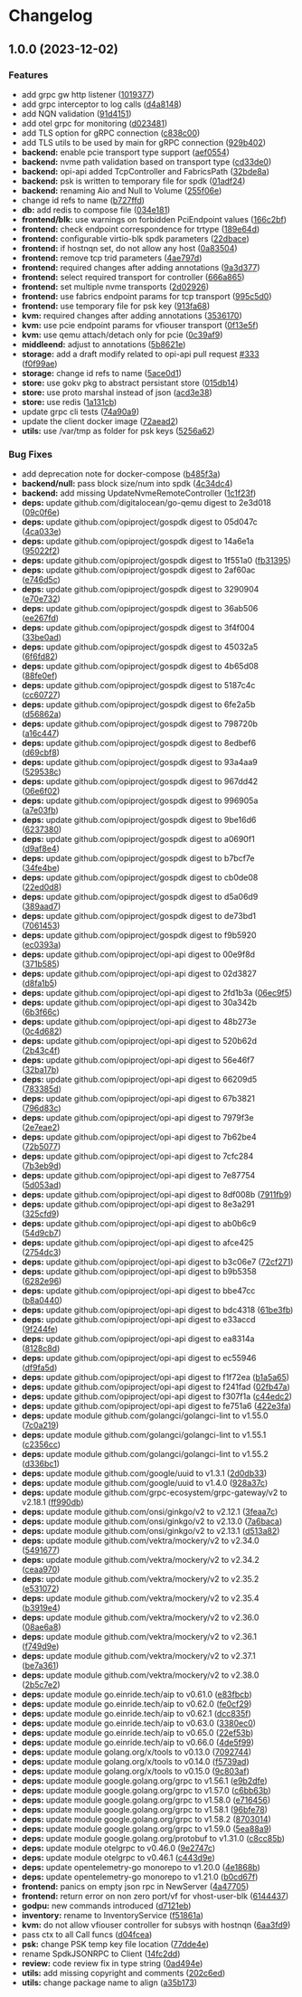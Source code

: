 # Changelog

## 1.0.0 (2023-12-02)


### Features

* add grpc gw http listener ([1019377](https://github.com/opiproject/opi-spdk-bridge/commit/101937793bf58c74d3174f5395cab09a894b2d84))
* add grpc interceptor to log calls ([d4a8148](https://github.com/opiproject/opi-spdk-bridge/commit/d4a8148a95f594bcb57f558f498f693c17a17cea))
* add NQN validation ([91d4151](https://github.com/opiproject/opi-spdk-bridge/commit/91d415147040592c01b20aaf3978a09e39a2a21f))
* add otel grpc for monitoring ([d023481](https://github.com/opiproject/opi-spdk-bridge/commit/d0234819ff6f287b92dff54219189ccb7cbfb00b))
* add TLS option for gRPC connection ([c838c00](https://github.com/opiproject/opi-spdk-bridge/commit/c838c00193fa95d7674840bd9cf2a14dbb40207a))
* add TLS utils to be used by main for gRPC connection ([929b402](https://github.com/opiproject/opi-spdk-bridge/commit/929b402223a0cd1c64a2c4b99318bf0a2184b685))
* **backend:** enable pcie transport type support ([aef0554](https://github.com/opiproject/opi-spdk-bridge/commit/aef0554137d45d3e5494650c255ea6bb9b6ab8e3))
* **backend:** nvme path validation based on transport type ([cd33de0](https://github.com/opiproject/opi-spdk-bridge/commit/cd33de0dff244e2feb8a5ea42c1aeef0a77755ca))
* **backend:** opi-api added TcpController and FabricsPath ([32bde8a](https://github.com/opiproject/opi-spdk-bridge/commit/32bde8a7621bdfd6d39d7ae6c3179c9f4e0c5445))
* **backend:** psk is written to temporary file for spdk ([01adf24](https://github.com/opiproject/opi-spdk-bridge/commit/01adf2467270d18cba2220e3dc0af319d44bdd46))
* **backend:** renaming Aio and Null to Volume ([255f06e](https://github.com/opiproject/opi-spdk-bridge/commit/255f06e16e2006e8c6156458fa201926f8d73502))
* change id refs to name ([b727ffd](https://github.com/opiproject/opi-spdk-bridge/commit/b727ffdb2bd7033a733f4b3d272d90f020abd44d))
* **db:** add redis to compose file ([034e181](https://github.com/opiproject/opi-spdk-bridge/commit/034e1812e68ee48a18eba32a7ab77826e165d41d))
* **frontend/blk:** use warnings on forbidden PciEndpoint values ([166c2bf](https://github.com/opiproject/opi-spdk-bridge/commit/166c2bf0724a0e85a8bdceb88fb4554a9d6c09ac))
* **frontend:** check endpoint correspondence for trtype ([189e64d](https://github.com/opiproject/opi-spdk-bridge/commit/189e64dfcf59f29c5674eb7d197f73964a71b2cb))
* **frontend:** configurable virtio-blk spdk parameters ([22dbace](https://github.com/opiproject/opi-spdk-bridge/commit/22dbace09ba94294dc6119a19a0b02362a031838))
* **frontend:** if hostnqn set, do not allow any host ([0a83504](https://github.com/opiproject/opi-spdk-bridge/commit/0a8350424ab141337e801ea4cfdfa5898bae83e9))
* **frontend:** remove tcp trid parameters ([4ae797d](https://github.com/opiproject/opi-spdk-bridge/commit/4ae797de95c781dc1a9bbf06526167167cf823a1))
* **frontend:** required changes after adding annotations ([9a3d377](https://github.com/opiproject/opi-spdk-bridge/commit/9a3d3770e436fc756f7f3f8c25e971f9fbb80e40))
* **frontend:** select required transport for controller ([666a865](https://github.com/opiproject/opi-spdk-bridge/commit/666a865d4800cc0eb8ba1d725a710acf22b4fbf0))
* **frontend:** set multiple nvme transports ([2d02926](https://github.com/opiproject/opi-spdk-bridge/commit/2d029267e75a376cf9e20ae5c78ef792489438e1))
* **frontend:** use fabrics endpoint params for tcp transport ([995c5d0](https://github.com/opiproject/opi-spdk-bridge/commit/995c5d07bae1b5a004fc521f80150ce043671234))
* **frontend:** use temporary file for psk key ([913fa68](https://github.com/opiproject/opi-spdk-bridge/commit/913fa680cf8c0cd003b8ff95f22bb1a186d7b682))
* **kvm:** required changes after adding annotations ([3536170](https://github.com/opiproject/opi-spdk-bridge/commit/3536170bd08243d7b4908af657d323a7faca982b))
* **kvm:** use pcie endpoint params for vfiouser transport ([0f13e5f](https://github.com/opiproject/opi-spdk-bridge/commit/0f13e5fb64ed47a36018e2a0627d483c5ffcee7b))
* **kvm:** use qemu attach/detach only for pcie ([0c39af9](https://github.com/opiproject/opi-spdk-bridge/commit/0c39af934da6f524ee78ea249693be1fedd3fcfa))
* **middleend:** adjust to annotations ([5b8621e](https://github.com/opiproject/opi-spdk-bridge/commit/5b8621e0357cd70c5b1697bc201aa9122d3210d1))
* **storage:** add a draft modify related to opi-api pull request [#333](https://github.com/opiproject/opi-spdk-bridge/issues/333) ([f0f99ae](https://github.com/opiproject/opi-spdk-bridge/commit/f0f99ae85da19c258a20dcbc7d3df705bf682541))
* **storage:** change id refs to name ([5ace0d1](https://github.com/opiproject/opi-spdk-bridge/commit/5ace0d1386855fb2b6634a77b2d197f8ba0195c8))
* **store:** use gokv pkg to abstract persistant store ([015db14](https://github.com/opiproject/opi-spdk-bridge/commit/015db1433799c65cc0596e84c8f2c3ec95d15de8))
* **store:** use proto marshal instead of json ([acd3e38](https://github.com/opiproject/opi-spdk-bridge/commit/acd3e385c458ce43dd4f89259d27c29ccb4e4b03))
* **store:** use redis ([1a131cb](https://github.com/opiproject/opi-spdk-bridge/commit/1a131cbd7bd4313ca42b45a0f742ddf4cd684ef1))
* update grpc cli tests ([74a90a9](https://github.com/opiproject/opi-spdk-bridge/commit/74a90a9b8ee55b0a8027d4d945aba7ec55b2597b))
* update the client docker image ([72aead2](https://github.com/opiproject/opi-spdk-bridge/commit/72aead2eb5d5bb7127101c56be34f882fe10e198))
* **utils:** use /var/tmp as folder for psk keys ([5256a62](https://github.com/opiproject/opi-spdk-bridge/commit/5256a627078fc3653c448eb5390e53169258cd7d))


### Bug Fixes

* add deprecation note for docker-compose ([b485f3a](https://github.com/opiproject/opi-spdk-bridge/commit/b485f3af37fe3bd91094a221fa59fe8823b51042))
* **backend/null:** pass block size/num into spdk ([4c34dc4](https://github.com/opiproject/opi-spdk-bridge/commit/4c34dc40b0ea75076f0033d415b7b02fae06a611))
* **backend:** add missing UpdateNvmeRemoteController ([1c1f23f](https://github.com/opiproject/opi-spdk-bridge/commit/1c1f23fa4cd17477a2df531be8cf01ae727040e7))
* **deps:** update github.com/digitalocean/go-qemu digest to 2e3d018 ([09c0f6e](https://github.com/opiproject/opi-spdk-bridge/commit/09c0f6ef925d292329b6c12c0b5ddddbaca68a57))
* **deps:** update github.com/opiproject/gospdk digest to 05d047c ([4ca033e](https://github.com/opiproject/opi-spdk-bridge/commit/4ca033ea89e5964f4d36a6fac478697654ac0dc6))
* **deps:** update github.com/opiproject/gospdk digest to 14a6e1a ([95022f2](https://github.com/opiproject/opi-spdk-bridge/commit/95022f2282e3a6d008cd4e0aa3052be5be32328d))
* **deps:** update github.com/opiproject/gospdk digest to 1f551a0 ([fb31395](https://github.com/opiproject/opi-spdk-bridge/commit/fb31395b8eecb0e39c38c4c9c48ddc922aab09ca))
* **deps:** update github.com/opiproject/gospdk digest to 2af60ac ([e746d5c](https://github.com/opiproject/opi-spdk-bridge/commit/e746d5c8ebdbbc0f74d0b48508c22bb4a0181521))
* **deps:** update github.com/opiproject/gospdk digest to 3290904 ([e70e732](https://github.com/opiproject/opi-spdk-bridge/commit/e70e732c141fee17be73dc1aec69a187f98c02fd))
* **deps:** update github.com/opiproject/gospdk digest to 36ab506 ([ee267fd](https://github.com/opiproject/opi-spdk-bridge/commit/ee267fd2e21bd3c611775b3a50dde2b1cdfd468b))
* **deps:** update github.com/opiproject/gospdk digest to 3f4f004 ([33be0ad](https://github.com/opiproject/opi-spdk-bridge/commit/33be0ada583ce28937f988ac036d74151a4cea05))
* **deps:** update github.com/opiproject/gospdk digest to 45032a5 ([6f6fd82](https://github.com/opiproject/opi-spdk-bridge/commit/6f6fd8287bedc663a4bbacdeb7f11b4ebc545d2f))
* **deps:** update github.com/opiproject/gospdk digest to 4b65d08 ([88fe0ef](https://github.com/opiproject/opi-spdk-bridge/commit/88fe0ef01402a569596771b1679b011f9d8ccb3c))
* **deps:** update github.com/opiproject/gospdk digest to 5187c4c ([cc60727](https://github.com/opiproject/opi-spdk-bridge/commit/cc607278438acdbdf55b1d9b8f9e2403d5264d14))
* **deps:** update github.com/opiproject/gospdk digest to 6fe2a5b ([d56862a](https://github.com/opiproject/opi-spdk-bridge/commit/d56862aa2ef1418cbf4240d8d63785a2d0280c24))
* **deps:** update github.com/opiproject/gospdk digest to 798720b ([a16c447](https://github.com/opiproject/opi-spdk-bridge/commit/a16c447379dce7d364c58128404294f629cf79fa))
* **deps:** update github.com/opiproject/gospdk digest to 8edbef6 ([d69cbf8](https://github.com/opiproject/opi-spdk-bridge/commit/d69cbf81897af96861d9deb8dc08fd1143cf33cb))
* **deps:** update github.com/opiproject/gospdk digest to 93a4aa9 ([529538c](https://github.com/opiproject/opi-spdk-bridge/commit/529538c61df8e2de45613854e6c3408c778f3d7b))
* **deps:** update github.com/opiproject/gospdk digest to 967dd42 ([06e6f02](https://github.com/opiproject/opi-spdk-bridge/commit/06e6f022fa94ba7ef9b7bf2d38a15b9f3dc4d1e8))
* **deps:** update github.com/opiproject/gospdk digest to 996905a ([a7e03fb](https://github.com/opiproject/opi-spdk-bridge/commit/a7e03fb4e2cc7e23ae68272eb614c5368d3308da))
* **deps:** update github.com/opiproject/gospdk digest to 9be16d6 ([6237380](https://github.com/opiproject/opi-spdk-bridge/commit/6237380f2d4ff09761058373aaaa7d169fc174cc))
* **deps:** update github.com/opiproject/gospdk digest to a0690f1 ([d9af8e4](https://github.com/opiproject/opi-spdk-bridge/commit/d9af8e4fcaf127cd89e676d971fffe11e1ec586d))
* **deps:** update github.com/opiproject/gospdk digest to b7bcf7e ([34fe4be](https://github.com/opiproject/opi-spdk-bridge/commit/34fe4be181e33b20aa5a08d7178fda598ccc1395))
* **deps:** update github.com/opiproject/gospdk digest to cb0de08 ([22ed0d8](https://github.com/opiproject/opi-spdk-bridge/commit/22ed0d86ca22d054135fbcae8ef920b15f3882a5))
* **deps:** update github.com/opiproject/gospdk digest to d5a06d9 ([389aad7](https://github.com/opiproject/opi-spdk-bridge/commit/389aad73c0195324d1fd9e7c3beb2c49638432c8))
* **deps:** update github.com/opiproject/gospdk digest to de73bd1 ([7061453](https://github.com/opiproject/opi-spdk-bridge/commit/7061453872584f52e11a7a31702f5bdb870d0892))
* **deps:** update github.com/opiproject/gospdk digest to f9b5920 ([ec0393a](https://github.com/opiproject/opi-spdk-bridge/commit/ec0393a0f705c1a37b164fbcd1bf94b703c6f327))
* **deps:** update github.com/opiproject/opi-api digest to 00e9f8d ([371b585](https://github.com/opiproject/opi-spdk-bridge/commit/371b585c6cfda543edf84d6ae00837e462d0c337))
* **deps:** update github.com/opiproject/opi-api digest to 02d3827 ([d8fa1b5](https://github.com/opiproject/opi-spdk-bridge/commit/d8fa1b589594a3c236aa6aa9bef22501e4214c5d))
* **deps:** update github.com/opiproject/opi-api digest to 2fd1b3a ([06ec9f5](https://github.com/opiproject/opi-spdk-bridge/commit/06ec9f5f4baac16575fae57d7f74b447b21c3834))
* **deps:** update github.com/opiproject/opi-api digest to 30a342b ([6b3f66c](https://github.com/opiproject/opi-spdk-bridge/commit/6b3f66c58bb637a7446afe03134ed5888236b641))
* **deps:** update github.com/opiproject/opi-api digest to 48b273e ([0c4d682](https://github.com/opiproject/opi-spdk-bridge/commit/0c4d68202aa25ea597a405b600ff2d6801b004fc))
* **deps:** update github.com/opiproject/opi-api digest to 520b62d ([2b43c4f](https://github.com/opiproject/opi-spdk-bridge/commit/2b43c4f97989db4213d298f7f9f87e63167f8b5e))
* **deps:** update github.com/opiproject/opi-api digest to 56e46f7 ([32ba17b](https://github.com/opiproject/opi-spdk-bridge/commit/32ba17b8adc5d550362218ff9df5da4186fd6ba5))
* **deps:** update github.com/opiproject/opi-api digest to 66209d5 ([783385d](https://github.com/opiproject/opi-spdk-bridge/commit/783385d0814791da525c9109e2bccd6923f9bd23))
* **deps:** update github.com/opiproject/opi-api digest to 67b3821 ([796d83c](https://github.com/opiproject/opi-spdk-bridge/commit/796d83cd9101d032d908bd1fbde472ac0c97299a))
* **deps:** update github.com/opiproject/opi-api digest to 7979f3e ([2e7eae2](https://github.com/opiproject/opi-spdk-bridge/commit/2e7eae20b178d44e4f86f716cbc11e597ada50fa))
* **deps:** update github.com/opiproject/opi-api digest to 7b62be4 ([72b5077](https://github.com/opiproject/opi-spdk-bridge/commit/72b50770e0fe6e816569530c9823edad689a828a))
* **deps:** update github.com/opiproject/opi-api digest to 7cfc284 ([7b3eb9d](https://github.com/opiproject/opi-spdk-bridge/commit/7b3eb9d5cb4c2255f8a90e982e3c08e2cb345935))
* **deps:** update github.com/opiproject/opi-api digest to 7e87754 ([5d053ad](https://github.com/opiproject/opi-spdk-bridge/commit/5d053ad605ac6529fbab81b79f33bf8ea2c9e3ca))
* **deps:** update github.com/opiproject/opi-api digest to 8df008b ([7911fb9](https://github.com/opiproject/opi-spdk-bridge/commit/7911fb9d229230ef0b0cae34e8e7457c077a0b4b))
* **deps:** update github.com/opiproject/opi-api digest to 8e3a291 ([325cfd9](https://github.com/opiproject/opi-spdk-bridge/commit/325cfd95e0e8da62fda29d9e04d5dcf3a04799a6))
* **deps:** update github.com/opiproject/opi-api digest to ab0b6c9 ([54d9cb7](https://github.com/opiproject/opi-spdk-bridge/commit/54d9cb76a7f51f88a491bbff0a3854c8ebb4a664))
* **deps:** update github.com/opiproject/opi-api digest to afce425 ([2754dc3](https://github.com/opiproject/opi-spdk-bridge/commit/2754dc31af1842f4dc65514bae5b5846adcd0c3e))
* **deps:** update github.com/opiproject/opi-api digest to b3c06e7 ([72cf271](https://github.com/opiproject/opi-spdk-bridge/commit/72cf2717d21310d5aa1125b167850e39291c3885))
* **deps:** update github.com/opiproject/opi-api digest to b9b5358 ([6282e96](https://github.com/opiproject/opi-spdk-bridge/commit/6282e96ef7f31f602e1b5d8c065928005408a067))
* **deps:** update github.com/opiproject/opi-api digest to bbe47cc ([b8a0440](https://github.com/opiproject/opi-spdk-bridge/commit/b8a0440bf9a45601a9b150778567ae53f50489f6))
* **deps:** update github.com/opiproject/opi-api digest to bdc4318 ([61be3fb](https://github.com/opiproject/opi-spdk-bridge/commit/61be3fbf3bd55eba281f7f16627bb387784b83cd))
* **deps:** update github.com/opiproject/opi-api digest to e33accd ([9f244fe](https://github.com/opiproject/opi-spdk-bridge/commit/9f244fe444543ebac675b0db3ff9164d928d33aa))
* **deps:** update github.com/opiproject/opi-api digest to ea8314a ([8128c8d](https://github.com/opiproject/opi-spdk-bridge/commit/8128c8d07a4ca11c08219ed645526b5190700557))
* **deps:** update github.com/opiproject/opi-api digest to ec55946 ([df9fa5d](https://github.com/opiproject/opi-spdk-bridge/commit/df9fa5d7b614c49ee68d6e1cefdc464e4d36cf73))
* **deps:** update github.com/opiproject/opi-api digest to f1f72ea ([b1a5a65](https://github.com/opiproject/opi-spdk-bridge/commit/b1a5a654d780bd3ab2a6225b05191d0bf1dc5456))
* **deps:** update github.com/opiproject/opi-api digest to f241fad ([02fb47a](https://github.com/opiproject/opi-spdk-bridge/commit/02fb47a92ba720f868004688b28ff79f53b1d0d0))
* **deps:** update github.com/opiproject/opi-api digest to f307f1a ([c44edc2](https://github.com/opiproject/opi-spdk-bridge/commit/c44edc24369417b5615269edf4440509652a1f18))
* **deps:** update github.com/opiproject/opi-api digest to fe751a6 ([422e3fa](https://github.com/opiproject/opi-spdk-bridge/commit/422e3facd835daa32d52dfe2723e4a1d352f194b))
* **deps:** update module github.com/golangci/golangci-lint to v1.55.0 ([7c0a219](https://github.com/opiproject/opi-spdk-bridge/commit/7c0a21909319239d24957fe9deaa6e04fec61552))
* **deps:** update module github.com/golangci/golangci-lint to v1.55.1 ([c2356cc](https://github.com/opiproject/opi-spdk-bridge/commit/c2356cc17836400bf22e180741e960d613fb0572))
* **deps:** update module github.com/golangci/golangci-lint to v1.55.2 ([d336bc1](https://github.com/opiproject/opi-spdk-bridge/commit/d336bc12c1c88a113d0dc09061c3bc652e18cf6b))
* **deps:** update module github.com/google/uuid to v1.3.1 ([2d0db33](https://github.com/opiproject/opi-spdk-bridge/commit/2d0db338044785c5d9df07a072bb9357b4b217c7))
* **deps:** update module github.com/google/uuid to v1.4.0 ([928a37c](https://github.com/opiproject/opi-spdk-bridge/commit/928a37cf5faaf3b9ab6c6c617d21912e70cab141))
* **deps:** update module github.com/grpc-ecosystem/grpc-gateway/v2 to v2.18.1 ([ff990db](https://github.com/opiproject/opi-spdk-bridge/commit/ff990dbfdb3dc1811ebb7294c0e590358157ea71))
* **deps:** update module github.com/onsi/ginkgo/v2 to v2.12.1 ([3feaa7c](https://github.com/opiproject/opi-spdk-bridge/commit/3feaa7ca98515a468d1f278a1129e741ef4fa28e))
* **deps:** update module github.com/onsi/ginkgo/v2 to v2.13.0 ([7a6baca](https://github.com/opiproject/opi-spdk-bridge/commit/7a6baca249565351076ef7d50eb7c661541101be))
* **deps:** update module github.com/onsi/ginkgo/v2 to v2.13.1 ([d513a82](https://github.com/opiproject/opi-spdk-bridge/commit/d513a82b59e9b3555c007d43ef98da0d5a0e0acd))
* **deps:** update module github.com/vektra/mockery/v2 to v2.34.0 ([5491677](https://github.com/opiproject/opi-spdk-bridge/commit/54916779e18ce708add09edd6a8167c2d3dc575c))
* **deps:** update module github.com/vektra/mockery/v2 to v2.34.2 ([ceaa970](https://github.com/opiproject/opi-spdk-bridge/commit/ceaa970c60188b3abb00ac66f247390f5c40a908))
* **deps:** update module github.com/vektra/mockery/v2 to v2.35.2 ([e531072](https://github.com/opiproject/opi-spdk-bridge/commit/e531072e4d34e7cf6f0b5a9a7579fe5f49fb1a4d))
* **deps:** update module github.com/vektra/mockery/v2 to v2.35.4 ([b3919e4](https://github.com/opiproject/opi-spdk-bridge/commit/b3919e46847fed72a7fdba47c873cd58fd2d2e18))
* **deps:** update module github.com/vektra/mockery/v2 to v2.36.0 ([08ae6a8](https://github.com/opiproject/opi-spdk-bridge/commit/08ae6a85ad2f0dd9b6775664d29bee327af3aad1))
* **deps:** update module github.com/vektra/mockery/v2 to v2.36.1 ([f749d9e](https://github.com/opiproject/opi-spdk-bridge/commit/f749d9ebff9809ebd069d8a332243bf4cff70f21))
* **deps:** update module github.com/vektra/mockery/v2 to v2.37.1 ([be7a361](https://github.com/opiproject/opi-spdk-bridge/commit/be7a3616768b6009bf3497d09e0c9e7c922baebb))
* **deps:** update module github.com/vektra/mockery/v2 to v2.38.0 ([2b5c7e2](https://github.com/opiproject/opi-spdk-bridge/commit/2b5c7e228d98b18dfd458cf33053a15a09c36376))
* **deps:** update module go.einride.tech/aip to v0.61.0 ([e83fbcb](https://github.com/opiproject/opi-spdk-bridge/commit/e83fbcbd83a0d0a605baa89f03965f670242fb36))
* **deps:** update module go.einride.tech/aip to v0.62.0 ([fe0cf29](https://github.com/opiproject/opi-spdk-bridge/commit/fe0cf29c21a318a91bc8f5436c31365089c7784b))
* **deps:** update module go.einride.tech/aip to v0.62.1 ([dcc835f](https://github.com/opiproject/opi-spdk-bridge/commit/dcc835f88d2193c96f611bc58714040867d39958))
* **deps:** update module go.einride.tech/aip to v0.63.0 ([3380ec0](https://github.com/opiproject/opi-spdk-bridge/commit/3380ec07e6af18ef627e5be810404338f72aca46))
* **deps:** update module go.einride.tech/aip to v0.65.0 ([22ef53b](https://github.com/opiproject/opi-spdk-bridge/commit/22ef53bd7f8a89f132800b294214184d682dcdaf))
* **deps:** update module go.einride.tech/aip to v0.66.0 ([4de5f99](https://github.com/opiproject/opi-spdk-bridge/commit/4de5f99b6fcb3b2a1fd37c960eaa19d04b6fb70d))
* **deps:** update module golang.org/x/tools to v0.13.0 ([7092744](https://github.com/opiproject/opi-spdk-bridge/commit/7092744c9e395caf08ed458bf86fb88463572a19))
* **deps:** update module golang.org/x/tools to v0.14.0 ([f5739ad](https://github.com/opiproject/opi-spdk-bridge/commit/f5739ad8caf3a4c428039d19a42d5c887712f52e))
* **deps:** update module golang.org/x/tools to v0.15.0 ([9c803af](https://github.com/opiproject/opi-spdk-bridge/commit/9c803af8e38fb9e46b4dd0c8fb4a44c2c555d2e1))
* **deps:** update module google.golang.org/grpc to v1.56.1 ([e9b2dfe](https://github.com/opiproject/opi-spdk-bridge/commit/e9b2dfe11140a3a5579033403d164e8f6e6d36b2))
* **deps:** update module google.golang.org/grpc to v1.57.0 ([c6bb63b](https://github.com/opiproject/opi-spdk-bridge/commit/c6bb63b8a921cf3468bea089f160e3d7b8de978b))
* **deps:** update module google.golang.org/grpc to v1.58.0 ([e716456](https://github.com/opiproject/opi-spdk-bridge/commit/e7164569acc3222d727e03769e5234cf4060a1e9))
* **deps:** update module google.golang.org/grpc to v1.58.1 ([96bfe78](https://github.com/opiproject/opi-spdk-bridge/commit/96bfe78289108aacceb83209e323bc60777a87a3))
* **deps:** update module google.golang.org/grpc to v1.58.2 ([8703014](https://github.com/opiproject/opi-spdk-bridge/commit/8703014a2337b6c0947afea766b34bccd21fa7b2))
* **deps:** update module google.golang.org/grpc to v1.59.0 ([5ea88a9](https://github.com/opiproject/opi-spdk-bridge/commit/5ea88a9b9cd65d3b84ea7190f3ed3a463906755b))
* **deps:** update module google.golang.org/protobuf to v1.31.0 ([c8cc85b](https://github.com/opiproject/opi-spdk-bridge/commit/c8cc85b69d682a471fa1532ed81dc0ecbd469c11))
* **deps:** update module otelgrpc to v0.46.0 ([9e2747c](https://github.com/opiproject/opi-spdk-bridge/commit/9e2747c7e36480265901d0abb46fb492214b2a8b))
* **deps:** update module otelgrpc to v0.46.1 ([c443d9e](https://github.com/opiproject/opi-spdk-bridge/commit/c443d9ed01b5ab07239838b91e9991e38887d8f9))
* **deps:** update opentelemetry-go monorepo to v1.20.0 ([4e1868b](https://github.com/opiproject/opi-spdk-bridge/commit/4e1868b718d6e87a94a43e2787dbe7189f2575cd))
* **deps:** update opentelemetry-go monorepo to v1.21.0 ([b0cd67f](https://github.com/opiproject/opi-spdk-bridge/commit/b0cd67f9d624adf7e69a4f82ab21a6297e674566))
* **frontend:** panics on empty json rpc in NewServer ([4a47705](https://github.com/opiproject/opi-spdk-bridge/commit/4a4770576a6f4698bf93958d5987f7281bdacf2a))
* **frontend:** return error on non zero port/vf for vhost-user-blk ([6144437](https://github.com/opiproject/opi-spdk-bridge/commit/614443743799954597c0a0bc9d64d41b8f6c454b))
* **godpu:** new commands introduced ([d7121eb](https://github.com/opiproject/opi-spdk-bridge/commit/d7121eb476206fd95cd74e686c20bf609478e8b2))
* **inventory:** rename to InventoryService ([f51861a](https://github.com/opiproject/opi-spdk-bridge/commit/f51861adef7ec4c5d59ac20b0947c2ac574980b2))
* **kvm:** do not allow vfiouser controller for subsys with hostnqn ([6aa3fd9](https://github.com/opiproject/opi-spdk-bridge/commit/6aa3fd9cf735d5b4e607da7b8f46ffac320938e9))
* pass ctx to all Call funcs ([d04fcea](https://github.com/opiproject/opi-spdk-bridge/commit/d04fceab06673567ddefc2b102e69f505320a26e))
* **psk:** change PSK temp key file location ([77dde4e](https://github.com/opiproject/opi-spdk-bridge/commit/77dde4e5299896adca0dcdb4bec84d2f422649cc))
* rename SpdkJSONRPC to Client ([14fc2dd](https://github.com/opiproject/opi-spdk-bridge/commit/14fc2dd50e428261057932580c259758f16f3fdf))
* **review:** code review fix in type string ([0ad494e](https://github.com/opiproject/opi-spdk-bridge/commit/0ad494eee91ef3f168b839e340c3bfc8d94f921c))
* **utils:** add missing copyright and comments ([202c6ed](https://github.com/opiproject/opi-spdk-bridge/commit/202c6ed67023124483909e20d80c21b6a2537aec))
* **utils:** change package name to align ([a35b173](https://github.com/opiproject/opi-spdk-bridge/commit/a35b1739109b31ffada84392b76a4d754772637a))
